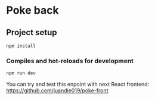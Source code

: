 # Poke back

## Project setup

```
npm install
```

### Compiles and hot-reloads for development

```
npm run dev
```

You can try and test this enpoint with next React frontend:
https://github.com/juandie019/poke-front
